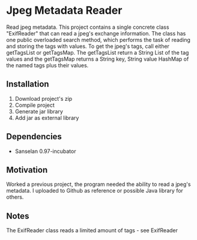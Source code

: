 # Jpeg Metadata Reader
Read jpeg metadata. This project contains a single concrete class "ExifReader" that can read a jpeg's exchange information. The class has one public overloaded search method, which performs the task of reading and storing the tags with values. To get the jpeg's tags, call either getTagsList or getTagsMap. The getTagsList return a String List of the tag values and the getTagsMap returns a String key, String value HashMap of the named tags plus their values.

<h2>Installation</h2>
<ol>
  <li>Download project's zip</li>
  <li>Compile project</li>
  <li>Generate jar library</li>
  <li>Add jar as external library</li>
</ol>

<h2>Dependencies</h2>
<ul>
  <li>Sanselan 0.97-incubator</li>
</ul>

<h2>Motivation</h2>
Worked a previous project, the program needed the ability to read a jpeg's metadata. I uploaded to Github as reference or possible Java library for others.

<h2>Notes</h2>
The ExifReader class reads a limited amount of tags - see ExifReader
